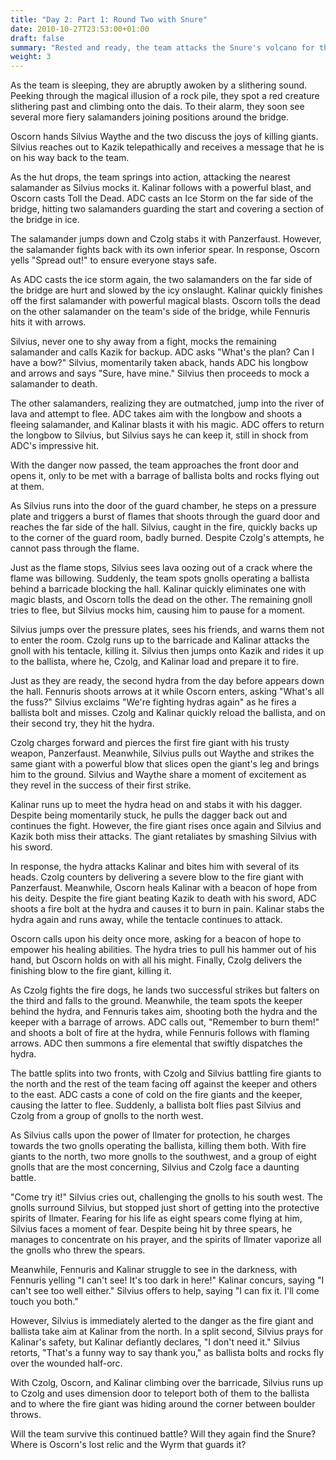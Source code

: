 ```yaml
---
title: "Day 2: Part 1: Round Two with Snure"
date: 2010-10-27T23:53:00+01:00
draft: false
summary: "Rested and ready, the team attacks the Snure's volcano for the second time"
weight: 3
---
```

As the team is sleeping, they are abruptly awoken by a slithering sound. Peeking through the magical illusion of a rock pile, they spot a red creature slithering past and climbing onto the dais. To their alarm, they soon see several more fiery salamanders joining positions around the bridge.

Oscorn hands Silvius Waythe and the two discuss the joys of killing giants. Silvius reaches out to Kazik telepathically and receives a message that he is on his way back to the team.

As the hut drops, the team springs into action, attacking the nearest salamander as Silvius mocks it. Kalinar follows with a powerful blast, and Oscorn casts Toll the Dead. ADC casts an Ice Storm on the far side of the bridge, hitting two salamanders guarding the start and covering a section of the bridge in ice.

The salamander jumps down and Czolg stabs it with Panzerfaust. However, the salamander fights back with its own inferior spear. In response, Oscorn yells "Spread out!" to ensure everyone stays safe.

As ADC casts the ice storm again, the two salamanders on the far side of the bridge are hurt and slowed by the icy onslaught. Kalinar quickly finishes off the first salamander with powerful magical blasts. Oscorn tolls the dead on the other salamander on the team's side of the bridge, while Fennuris hits it with arrows.

Silvius, never one to shy away from a fight, mocks the remaining salamander and calls Kazik for backup. ADC asks "What's the plan? Can I have a bow?" Silvius, momentarily taken aback, hands ADC his longbow and arrows and says "Sure, have mine." Silvius then proceeds to mock a salamander to death.

The other salamanders, realizing they are outmatched, jump into the river of lava and attempt to flee. ADC takes aim with the longbow and shoots a fleeing salamander, and Kalinar blasts it with his magic. ADC offers to return the longbow to Silvius, but Silvius says he can keep it, still in shock from ADC's impressive hit.

With the danger now passed, the team approaches the front door and opens it, only to be met with a barrage of ballista bolts and rocks flying out at them.

As Silvius runs into the door of the guard chamber, he steps on a pressure plate and triggers a burst of flames that shoots through the guard door and reaches the far side of the hall. Silvius, caught in the fire, quickly backs up to the corner of the guard room, badly burned. Despite Czolg's attempts, he cannot pass through the flame.

Just as the flame stops, Silvius sees lava oozing out of a crack where the flame was billowing. Suddenly, the team spots gnolls operating a ballista behind a barricade blocking the hall. Kalinar quickly eliminates one with magic blasts, and Oscorn tolls the dead on the other. The remaining gnoll tries to flee, but Silvius mocks him, causing him to pause for a moment.

Silvius jumps over the pressure plates, sees his friends, and warns them not to enter the room. Czolg runs up to the barricade and Kalinar attacks the gnoll with his tentacle, killing it. Silvius then jumps onto Kazik and rides it up to the ballista, where he, Czolg, and Kalinar load and prepare it to fire.

Just as they are ready, the second hydra from the day before appears down the hall. Fennuris shoots arrows at it while Oscorn enters, asking "What's all the fuss?" Silvius exclaims "We're fighting hydras again" as he fires a ballista bolt and misses. Czolg and Kalinar quickly reload the ballista, and on their second try, they hit the hydra.

Czolg charges forward and pierces the first fire giant with his trusty weapon, Panzerfaust. Meanwhile, Silvius pulls out Waythe and strikes the same giant with a powerful blow that slices open the giant's leg and brings him to the ground. Silvius and Waythe share a moment of excitement as they revel in the success of their first strike.

Kalinar runs up to meet the hydra head on and stabs it with his dagger. Despite being momentarily stuck, he pulls the dagger back out and continues the fight. However, the fire giant rises once again and Silvius and Kazik both miss their attacks. The giant retaliates by smashing Silvius with his sword.

In response, the hydra attacks Kalinar and bites him with several of its heads. Czolg counters by delivering a severe blow to the fire giant with Panzerfaust. Meanwhile, Oscorn heals Kalinar with a beacon of hope from his deity. Despite the fire giant beating Kazik to death with his sword, ADC shoots a fire bolt at the hydra and causes it to burn in pain. Kalinar stabs the hydra again and runs away, while the tentacle continues to attack.

Oscorn calls upon his deity once more, asking for a beacon of hope to empower his healing abilities. The hydra tries to pull his hammer out of his hand, but Oscorn holds on with all his might. Finally, Czolg delivers the finishing blow to the fire giant, killing it.

As Czolg fights the fire dogs, he lands two successful strikes but falters on the third and falls to the ground. Meanwhile, the team spots the keeper behind the hydra, and Fennuris takes aim, shooting both the hydra and the keeper with a barrage of arrows. ADC calls out, "Remember to burn them!" and shoots a bolt of fire at the hydra, while Fennuris follows with flaming arrows. ADC then summons a fire elemental that swiftly dispatches the hydra.

The battle splits into two fronts, with Czolg and Silvius battling fire giants to the north and the rest of the team facing off against the keeper and others to the east. ADC casts a cone of cold on the fire giants and the keeper, causing the latter to flee. Suddenly, a ballista bolt flies past Silvius and Czolg from a group of gnolls to the north west.

As Silvius calls upon the power of Ilmater for protection, he charges towards the two gnolls operating the ballista, killing them both. With fire giants to the north, two more gnolls to the southwest, and a group of eight gnolls that are the most concerning, Silvius and Czolg face a daunting battle.

"Come try it!" Silvius cries out, challenging the gnolls to his south west. The gnolls surround Silvius, but stopped just short of getting into the protective spirits of Ilmater. Fearing for his life as eight spears come flying at him, Silvius faces a moment of fear. Despite being hit by three spears, he manages to concentrate on his prayer, and the spirits of Ilmater vaporize all the gnolls who threw the spears.

Meanwhile, Fennuris and Kalinar struggle to see in the darkness, with Fennuris yelling "I can't see! It's too dark in here!" Kalinar concurs, saying "I can't see too well either." Silvius offers to help, saying "I can fix it. I'll come touch you both."

However, Silvius is immediately alerted to the danger as the fire giant and ballista take aim at Kalinar from the north. In a split second, Silvius prays for Kalinar's safety, but Kalinar defiantly declares, "I don't need it." Silvius retorts, "That's a funny way to say thank you," as ballista bolts and rocks fly over the wounded half-orc.

With Czolg, Oscorn, and Kalinar climbing over the barricade, Silvius runs up to Czolg and uses dimension door to teleport both of them to the ballista and to where the fire giant was hiding around the corner between boulder throws. 

Will the team survive this continued battle? Will they again find the Snure? Where is Oscorn's lost relic and the Wyrm that guards it?
